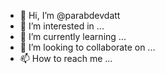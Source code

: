 - 👋 Hi, I’m @parabdevdatt
- 👀 I’m interested in ...
- 🌱 I’m currently learning ...
- 💞️ I’m looking to collaborate on ...
- 📫 How to reach me ...

<!---
parabdevdatt/parabdevdatt is a ✨ special ✨ repository because its `README.md` (this file) appears on your GitHub profile.
You can click the Preview link to take a look at your changes.
--->
